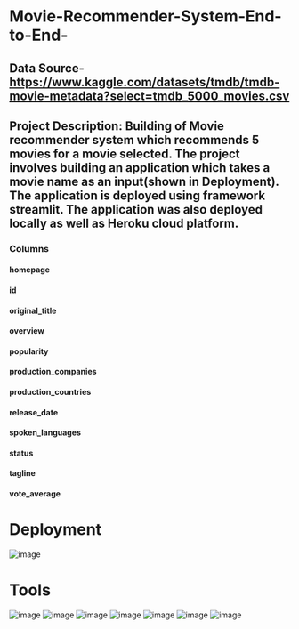 # Movie-Recommender-System-End-to-End-
## Data Source-https://www.kaggle.com/datasets/tmdb/tmdb-movie-metadata?select=tmdb_5000_movies.csv

## Project Description: Building of Movie recommender system which recommends 5 movies for a movie selected. The project involves building an application which takes a movie name as an input(shown in Deployment). The application is deployed using framework streamlit. The application was also deployed locally as well as Heroku cloud platform.
### Columns 
#### homepage

#### id

#### original_title

#### overview

#### popularity

#### production_companies

#### production_countries

#### release_date

#### spoken_languages

#### status

#### tagline

#### vote_average

# Deployment

![image](https://user-images.githubusercontent.com/102762042/188655761-676e2d85-ea09-4b1e-8d7b-7fc33c2ea733.png)

# Tools
![image](https://user-images.githubusercontent.com/102762042/188662457-c7f3be48-de05-4685-ada1-72bb85cc32ee.png) ![image](https://user-images.githubusercontent.com/102762042/188662559-4e68f90b-a0d1-4cb9-8c6c-fa2e0593d684.png) ![image](https://user-images.githubusercontent.com/102762042/188662649-3dc28f14-b10b-4906-9d3a-e5ed748b113d.png) ![image](https://user-images.githubusercontent.com/102762042/188662694-735cf06c-3e66-4a50-aae1-4b6a832a4f09.png) ![image](https://user-images.githubusercontent.com/102762042/188662859-2da7ef70-6582-4e36-bfb6-af889d8c0b8b.png) ![image](https://user-images.githubusercontent.com/102762042/188662943-3a822164-a8b5-4e00-97ac-3db414216db6.png) ![image](https://user-images.githubusercontent.com/102762042/188669103-80a3b196-4120-4e74-93b8-f48ddc7e2af0.png)









